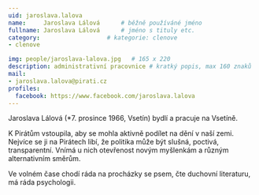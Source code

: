 ```yaml
---
uid: jaroslava.lalova
name:     Jaroslava Lálová  	# běžně používáné jméno
fullname: Jaroslava Lálová  	# jméno s tituly etc.
category:                   # kategorie: clenove
- clenove

img: people/jaroslava-lalova.jpg   # 165 x 220
description: administrativní pracovnice # kratký popis, max 160 znaků
mail:
- jaroslava.lalova@pirati.cz
profiles:
  facebook: https://www.facebook.com/jaroslava.lalova
---
```


Jaroslava Lálová (*7. prosince 1966, Vsetín) bydlí a pracuje na Vsetíně.

K Pirátům vstoupila, aby se mohla aktivně podílet na dění v naší zemi. Nejvíce se ji na Pirátech libí, že politika může být slušná, poctivá, transparentní. Vnímá u nich otevřenost novým myšlenkám a různým alternativním směrům.

Ve volném čase chodí ráda na procházky se psem, čte duchovní literaturu, má ráda psychologii.
